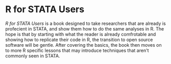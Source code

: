 # R for STATA Users

*R for STATA Users* is a book designed to take researchers that are already is profecient in STATA, and show them how to do the same analyses in R. The hope is that by starting with what the reader is already comfrotable and showing how to replicate their code in R, the transition to open source software will be gentle. After covering the basics, the book then moves on to more R specific lessons that may introduce techniques that aren't commonly seen in STATA. 
